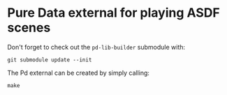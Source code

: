 Pure Data external for playing ASDF scenes
==========================================

Don't forget to check out the `pd-lib-builder` submodule with:

    git submodule update --init

The Pd external can be created by simply calling:

    make

